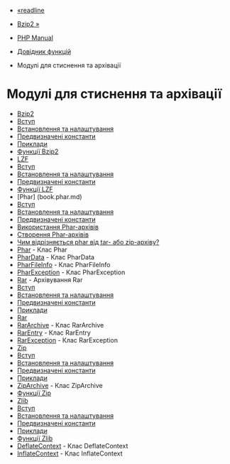 - [«readline](function.readline.md)
- [Bzip2 »](book.bzip2.md)

- [PHP Manual](index.md)
- [Довідник функцій](funcref.md)
- Модулі для стиснення та архівації

# Модулі для стиснення та архівації

- [Bzip2](book.bzip2.md)
- [Вступ](intro.bzip2.md)
- [Встановлення та налаштування](bzip2.setup.md)
- [Предвизначені константи](bzip2.constants.md)
- [Приклади](bzip2.examples.md)
- [Функції Bzip2](ref.bzip2.md)
- [LZF](book.lzf.md)
- [Вступ](intro.lzf.md)
- [Встановлення та налаштування](lzf.setup.md)
- [Предвизначені константи](lzf.constants.md)
- [Функції LZF](ref.lzf.md)
- [Phar] (book.phar.md)
- [Вступ](intro.phar.md)
- [Встановлення та налаштування](phar.setup.md)
- [Предвизначені константи](phar.constants.md)
- [Використання Phar-архівів](phar.using.md)
- [Створення Phar-архівів](phar.creating.md)
- [Чим відрізняється phar від tar- або
zip-архіву?](phar.fileformat.md)
- [Phar](class.phar.md) - Клас Phar
- [PharData](class.phardata.md) - Клас PharData
- [PharFileInfo](class.pharfileinfo.md) - Клас PharFileInfo
- [PharException](class.pharexception.md) - Клас PharException
- [Rar](book.rar.md) - Архівування Rar
- [Вступ](intro.rar.md)
- [Встановлення та налаштування](rar.setup.md)
- [Предвизначені константи](rar.constants.md)
- [Приклади](rar.examples.md)
- [Rar](ref.rar.md)
- [RarArchive](class.rararchive.md) - Клас RarArchive
- [RarEntry](class.rarentry.md) - Клас RarEntry
- [RarException](class.rarexception.md) - Клас RarException
- [Zip](book.zip.md)
- [Вступ](intro.zip.md)
- [Встановлення та налаштування](zip.setup.md)
- [Предвизначені константи](zip.constants.md)
- [Приклади](zip.examples.md)
- [ZipArchive](class.ziparchive.md) - Клас ZipArchive
- [Функції Zip](ref.zip.md)
- [Zlib](book.zlib.md)
- [Вступ](intro.zlib.md)
- [Встановлення та налаштування](zlib.setup.md)
- [Предвизначені константи](zlib.constants.md)
- [Приклади](zlib.examples.md)
- [Функції Zlib](ref.zlib.md)
- [DeflateContext](class.deflatecontext.md) - Клас
DeflateContext
- [InflateContext](class.inflatecontext.md) - Клас
InflateContext
